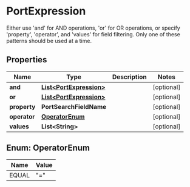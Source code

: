 

# PortExpression

Either use 'and' for AND operations, 'or' for OR operations,  or specify 'property', 'operator', and 'values' for field filtering. Only one of these patterns should be used at a time. 

## Properties

| Name | Type | Description | Notes |
|------------ | ------------- | ------------- | -------------|
|**and** | [**List&lt;PortExpression&gt;**](PortExpression.md) |  |  [optional] |
|**or** | [**List&lt;PortExpression&gt;**](PortExpression.md) |  |  [optional] |
|**property** | **PortSearchFieldName** |  |  [optional] |
|**operator** | [**OperatorEnum**](#OperatorEnum) |  |  [optional] |
|**values** | **List&lt;String&gt;** |  |  [optional] |



## Enum: OperatorEnum

| Name | Value |
|---- | -----|
| EQUAL | &quot;&#x3D;&quot; |



